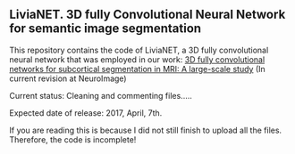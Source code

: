 ## LiviaNET. 3D fully Convolutional Neural Network for semantic image segmentation

This repository contains the code of LiviaNET, a 3D fully convolutional neural network that was employed in our work: [3D fully convolutional networks for subcortical segmentation in MRI: A large-scale study](https://128.84.21.199/abs/1612.03925v1) (In current revision at NeuroImage)

Current status: Cleaning and commenting files.....

Expected date of release: 2017, April, 7th.


If you are reading this is because I did not still finish to upload all the files. Therefore, the code is incomplete!

